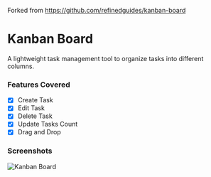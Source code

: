 Forked from https://github.com/refinedguides/kanban-board

# Kanban Board

A lightweight task management tool to organize tasks into different columns.

### Features Covered

- [x] Create Task
- [x] Edit Task
- [x] Delete Task
- [x] Update Tasks Count
- [x] Drag and Drop

### Screenshots

![Kanban Board](https://raw.githubusercontent.com/refinedguides/kanban-board/main/screenshot.png)
